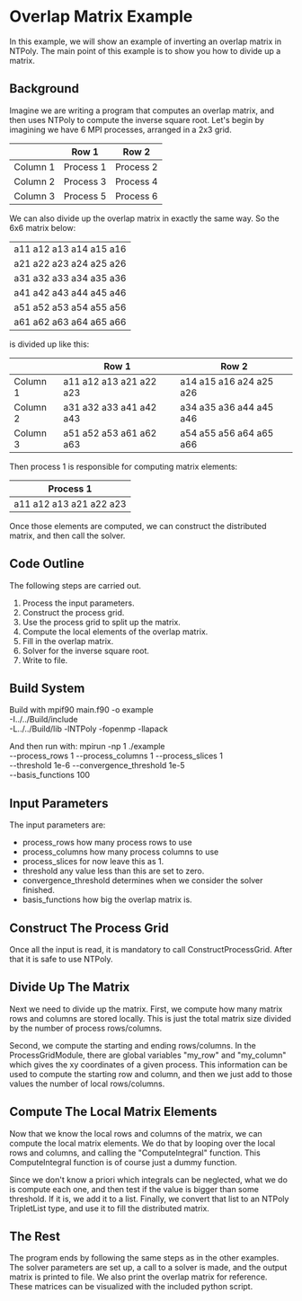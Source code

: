 # Overlap Matrix Example
In this example, we will show an example of inverting an overlap matrix in
NTPoly. The main point of this example is to show you how to divide up
a matrix.

## Background

Imagine we are writing a program that computes an overlap matrix, and then
uses NTPoly to compute the inverse square root. Let's begin by imagining
we have 6 MPI processes, arranged in a 2x3 grid.

|        | Row 1      | Row 2     |
|--------| -----------| --------- |
Column 1 | Process 1  | Process 2 |
Column 2 | Process 3  | Process 4 |
Column 3 | Process 5  | Process 6 |

We can also divide up the overlap matrix in exactly the same way. So
the 6x6 matrix below:

|                         |
|-------------------------|
| a11 a12 a13 a14 a15 a16 |
| a21 a22 a23 a24 a25 a26 |
| a31 a32 a33 a34 a35 a36 |
| a41 a42 a43 a44 a45 a46 |
| a51 a52 a53 a54 a55 a56 |
| a61 a62 a63 a64 a65 a66 |

is divided up like this:

|          | Row 1                   | Row 2                   |
|----------|-------------------------|-------------------------|
| Column 1 | a11 a12 a13 a21 a22 a23 | a14 a15 a16 a24 a25 a26 |
| Column 2 | a31 a32 a33 a41 a42 a43 | a34 a35 a36 a44 a45 a46 |
| Column 3 | a51 a52 a53 a61 a62 a63 | a54 a55 a56 a64 a65 a66 |

Then process 1 is responsible for computing matrix elements:

| Process 1               |
|-------------------------|
| a11 a12 a13 a21 a22 a23 |

Once those elements are computed, we can construct the distributed matrix, and
then call the solver.

## Code Outline

The following steps are carried out.
1. Process the input parameters.
2. Construct the process grid.
3. Use the process grid to split up the matrix.
4. Compute the local elements of the overlap matrix.
5. Fill in the overlap matrix.
6. Solver for the inverse square root.
7. Write to file.

## Build System

Build with
mpif90 main.f90 -o example \
  -I../../Build/include \
  -L../../Build/lib -lNTPoly -fopenmp -llapack

And then run with:
mpirun -np 1 ./example \
--process_rows 1 --process_columns 1 --process_slices 1 \
--threshold 1e-6 --convergence_threshold 1e-5 \
--basis_functions 100

## Input Parameters

The input parameters are:
- process_rows how many process rows to use
- process_columns how many process columns to use
- process_slices for now leave this as 1.
- threshold any value less than this are set to zero.
- convergence_threshold determines when we consider the solver finished.
- basis_functions how big the overlap matrix is.

## Construct The Process Grid

Once all the input is read, it is mandatory to call ConstructProcessGrid. After
that it is safe to use NTPoly.

## Divide Up The Matrix

Next we need to divide up the matrix. First, we compute how many matrix rows
and columns are stored locally. This is just the total matrix size divided
by the number of process rows/columns.

Second, we compute the starting and ending rows/columns. In the ProcessGridModule,
there are global variables "my_row" and "my_column" which gives the xy coordinates
of a given process. This information can be used to compute the starting row
and column, and then we just add to those values the number of local rows/columns.

## Compute The Local Matrix Elements

Now that we know the local rows and columns of the matrix, we can compute
the local matrix elements. We do that by looping over the local rows and columns,
and calling the "ComputeIntegral" function. This ComputeIntegral function is of
course just a dummy function.

Since we don't know a priori which integrals can be neglected, what we do is
compute each one, and then test if the value is bigger than some threshold.
If it is, we add it to a list.  Finally, we convert that list to an NTPoly
TripletList type, and use it to fill the distributed matrix.

## The Rest

The program ends by following the same steps as in the other examples. The
solver parameters are set up, a call to a solver is made, and the output
matrix is printed to file. We also print the overlap matrix for reference.
These matrices can be visualized with the included python script.
